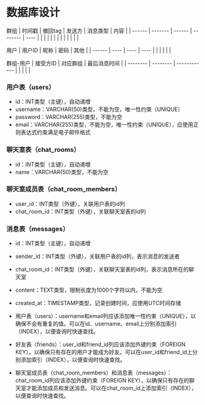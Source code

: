 # 数据库设计

群组
| 时间戳 | 撤回tag | 发送方 | 消息类型 | 内容 |
| ------ | ------- | ------ | -------- | ---- |
|        |         |        |          |      |
|        |         |        |          |      |

用户
| 用户ID | 昵称 | 密码 | 其他 |
| ------ | ---- | ---- | ---- |
|        |      |      |      |

群组-用户
| 接受方ID | 对应群组 | 最后消息时间 |
| -------- | -------- | ------------ |
|          |          |              |

### 用户表（users）
-   id：INT类型（主键），自动递增
-   username：VARCHAR(50)类型，不能为空，唯一性约束（UNIQUE）
-   password：VARCHAR(255)类型，不能为空
-   email：VARCHAR(255)类型，不能为空，唯一性约束（UNIQUE），应使用正则表达式约束满足电子邮件格式

### 聊天室表（chat_rooms）
-   id：INT类型（主键），自动递增
-   name：VARCHAR(50)类型，不能为空

### 聊天室成员表（chat_room_members）
-   user_id：INT类型（外键），关联用户表的id列
-   chat_room_id：INT类型（外键），关联聊天室表的id列

### 消息表（messages）
-   id：INT类型（主键），自动递增
-   sender_id：INT类型（外键），关联用户表的id列，表示消息的发送者
-   chat_room_id：INT类型（外键），关联聊天室表的id列，表示消息所在的聊天室
-   content：TEXT类型，限制长度为1000个字符以内，不能为空
-   created_at：TIMESTAMP类型，记录创建时间，应使用UTC时间存储




-   用户表（users）：username和email列应该添加唯一性约束（UNIQUE），以确保不会有重复的值。可以在id、username、email上分别添加索引（INDEX），以便查询时快速查找。
-   好友表（friends）：user_id和friend_id列应该添加外键约束（FOREIGN KEY），以确保只有存在的用户才能成为好友。可以在user_id和friend_id上分别添加索引（INDEX），以便查询时快速查找。
-   聊天室成员表（chat_room_members）和消息表（messages）：chat_room_id列应该添加外键约束（FOREIGN KEY），以确保只有存在的聊天室才能添加成员和发送消息。可以在chat_room_id上添加索引（INDEX），以便查询时快速查找。
